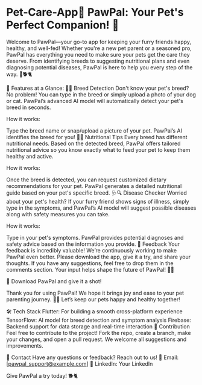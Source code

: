 # Pet-Care-App🐾 PawPal: Your Pet's Perfect Companion! 🐾

Welcome to PawPal—your go-to app for keeping your furry friends happy, healthy, and well-fed! Whether you're a new pet parent or a seasoned pro, PawPal has everything you need to make sure your pets get the care they deserve. From identifying breeds to suggesting nutritional plans and even diagnosing potential diseases, PawPal is here to help you every step of the way. 💖🐕🐈

🌟 Features at a Glance:
📸✨ Breed Detection
Don't know your pet's breed? No problem! You can type in the breed or simply upload a photo of your dog or cat. PawPal’s advanced AI model will automatically detect your pet's breed in seconds.

How it works:

Type the breed name or snap/upload a picture of your pet.
PawPal’s AI identifies the breed for you!
🥕🍗 Nutritional Tips
Every breed has different nutritional needs. Based on the detected breed, PawPal offers tailored nutritional advice so you know exactly what to feed your pet to keep them healthy and active.

How it works:

Once the breed is detected, you can request customized dietary recommendations for your pet.
PawPal generates a detailed nutritional guide based on your pet's specific breed.
🩺🔍 Disease Checker
Worried about your pet's health? If your furry friend shows signs of illness, simply type in the symptoms, and PawPal’s AI model will suggest possible diseases along with safety measures you can take.

How it works:

Type in your pet's symptoms.
PawPal provides potential diagnoses and safety advice based on the information you provide.
💬 Feedback
Your feedback is incredibly valuable! We’re continuously working to make PawPal even better. Please download the app, give it a try, and share your thoughts. If you have any suggestions, feel free to drop them in the comments section. Your input helps shape the future of PawPal! 🌟🐾

📲 Download PawPal and give it a shot!

Thank you for using PawPal! We hope it brings joy and ease to your pet parenting journey. 🐾💖 Let’s keep our pets happy and healthy together!

🛠️ Tech Stack
Flutter: For building a smooth cross-platform experience
TensorFlow: AI model for breed detection and symptom analysis
Firebase: Backend support for data storage and real-time interaction
🙌 Contribution
Feel free to contribute to the project! Fork the repo, create a branch, make your changes, and open a pull request. We welcome all suggestions and improvements.

📧 Contact
Have any questions or feedback? Reach out to us!
📩 Email: [pawpal_support@example.com]
🔗 LinkedIn: Your LinkedIn

Give PawPal a try today! 🐕🐈
